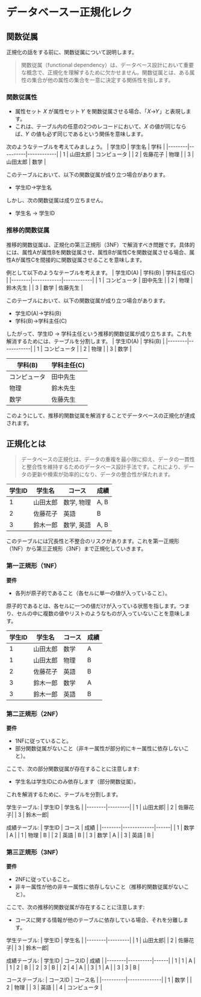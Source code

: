 # データベースー正規化レク

## 関数従属
正規化の話をする前に、関数従属について説明します。
> 関数従属（functional dependency）は、データベース設計において重要な概念で、正規化を理解するために欠かせません。関数従属とは、ある属性の集合が他の属性の集合を一意に決定する関係性を指します。

### 関数従属性
- 属性セット 𝑋 が属性セット 𝑌 を関数従属させる場合、「𝑋→𝑌」と表現します。
- これは、テーブル内の任意の2つのレコードにおいて、𝑋 の値が同じならば、𝑌 の値も必ず同じであるという関係を意味します。

次のようなテーブルを考えてみましょう。
| 学生ID | 学生名   | 学科       |
|--------|----------|------------|
| 1      | 山田太郎 | コンピュータ |
| 2      | 佐藤花子 | 物理       |
| 3      | 山田太郎 | 数学       |

このテーブルにおいて、以下の関数従属が成り立つ場合があります。
- 学生ID→学生名

しかし、次の関数従属は成り立ちません。
- 学生名 → 学生ID

### 推移的関数従属
推移的関数従属は、正規化の第三正規形（3NF）で解消すべき問題です。具体的には、属性Aが属性Bを関数従属させ、属性Bが属性Cを関数従属させる場合、属性Aが属性Cを間接的に関数従属させることを意味します。

例として以下のようなテーブルを考えます。
| 学生ID(A) | 学科(B)       | 学科主任(C)   |
|--------|------------|------------|
| 1      | コンピュータ | 田中先生   |
| 2      | 物理       | 鈴木先生   |
| 3      | 数学       | 佐藤先生   |

このテーブルにおいて、以下の関数従属が成り立つ場合があります。
- 学生ID(A)→学科(B)
- 学科(B)→学科主任(C)

したがって、学生ID → 学科主任という推移的関数従属が成り立ちます。これを解消するためには、テーブルを分割します。
| 学生ID(A) | 学科(B)       |
|--------|------------|
| 1      | コンピュータ |
| 2      | 物理       |
| 3      | 数学       |

| 学科(B)       | 学科主任(C)   |
|------------|------------|
| コンピュータ | 田中先生   |
| 物理       | 鈴木先生   |
| 数学       | 佐藤先生   |

このようにして、推移的関数従属を解消することでデータベースの正規化が達成されます。

## 正規化とは
>データベースの正規化は、データの重複を最小限に抑え、データの一貫性と整合性を維持するためのデータベース設計手法です。これにより、データの更新や検索が効率的になり、データの整合性が保たれます。

| 学生ID | 学生名  | コース      | 成績 |
|--------|---------|--------------|--------------|
| 1      | 山田太郎| 数学, 物理   | A, B         |
| 2      | 佐藤花子| 英語         | B            |
| 3      | 鈴木一郎| 数学, 英語 | A, B         |

このテーブルには冗長性と不整合のリスクがあります。これを第一正規形（1NF）から第三正規形（3NF）まで正規化していきます。

### 第一正規形（1NF）
**要件**
- 各列が原子的であること（各セルに単一の値が入っていること）。

原子的であるとは、各セルに一つの値だけが入っている状態を指します。つまり、セルの中に複数の値やリストのようなものが入っていないことを意味します。

| 学生ID | 学生名  | コース      | 成績 |
|--------|---------|-------------|------|
| 1      | 山田太郎| 数学        | A    |
| 1      | 山田太郎| 物理        | B    |
| 2      | 佐藤花子| 英語        | B    |
| 3      | 鈴木一郎| 数学        | A    |
| 3      | 鈴木一郎| 英語        | B    |

### 第二正規形（2NF）
**要件**
- 1NFに従っていること。
- 部分関数従属がないこと（非キー属性が部分的にキー属性に依存しないこと）。

ここで、次の部分関数従属が存在することに注意します:
- 学生名は学生IDにのみ依存します（部分関数従属）。

これを解消するために、テーブルを分割します。

学生テーブル:
| 学生ID | 学生名  |
|--------|---------|
| 1      | 山田太郎|
| 2      | 佐藤花子|
| 3      | 鈴木一郎|

成績テーブル:
| 学生ID | コース      | 成績 |
|--------|-------------|------|
| 1      | 数学        | A    |
| 1      | 物理        | B    |
| 2      | 英語        | B    |
| 3      | 数学        | A    |
| 3      | 英語        | B    |

### 第三正規形（3NF）
**要件**
- 2NFに従っていること。
- 非キー属性が他の非キー属性に依存しないこと（推移的関数従属がないこと）。

ここで、次の推移的関数従属が存在することに注意します:
- コースに関する情報が他のテーブルに依存している場合、それを分離します。

学生テーブル:
| 学生ID | 学生名  |
|--------|---------|
| 1      | 山田太郎|
| 2      | 佐藤花子|
| 3      | 鈴木一郎|

成績テーブル:
| 学生ID | コースID | 成績 |
|--------|----------|------|
| 1      | 1        | A    |
| 1      | 2        | B    |
| 2      | 3        | B    |
| 2      | 4        | A    |
| 3      | 1        | A    |
| 3      | 3        | B    |

コーステーブル:
| コースID | コース名     |
|----------|--------------|
| 1        | 数学         |
| 2        | 物理         |
| 3        | 英語         |
| 4        | コンピュータ |

